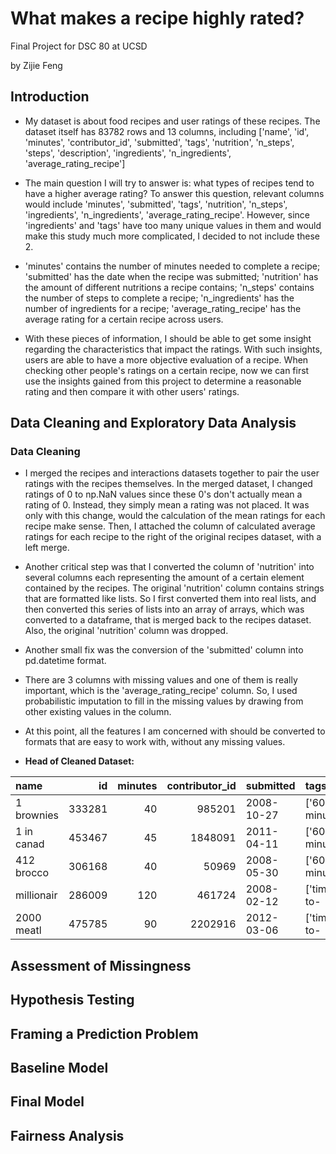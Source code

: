 # What makes a recipe highly rated?
Final Project for DSC 80 at UCSD

by Zijie Feng

## Introduction

- My dataset is about food recipes and user ratings of these recipes. The dataset itself has 83782 rows and 13 columns, including ['name', 'id', 'minutes', 'contributor_id', 'submitted', 'tags', 'nutrition', 'n_steps', 'steps', 'description', 'ingredients', 'n_ingredients', 'average_rating_recipe']

- The main question I will try to answer is: what types of recipes tend to have a higher average rating? To answer this question, relevant columns would include 'minutes', 'submitted', 'tags', 'nutrition', 'n_steps', 'ingredients', 'n_ingredients', 'average_rating_recipe'. However, since 'ingredients' and 'tags' have too many unique values in them and would make this study much more complicated, I decided to not include these 2.

- 'minutes' contains the number of minutes needed to complete a recipe; 'submitted' has the date when the recipe was submitted; 'nutrition' has the amount of different nutritions a recipe contains; 'n_steps' contains the number of steps to complete a recipe; 'n_ingredients' has the number of ingredients for a recipe; 'average_rating_recipe' has the average rating for a certain recipe across users.

- With these pieces of information, I should be able to get some insight regarding the characteristics that impact the ratings. With such insights, users are able to have a more objective evaluation of a recipe. When checking other people's ratings on a certain recipe, now we can first use the insights gained from this project to determine a reasonable rating and then compare it with other users' ratings.

## Data Cleaning and Exploratory Data Analysis

### Data Cleaning

- I merged the recipes and interactions datasets together to pair the user ratings with the recipes themselves. In the merged dataset, I changed ratings of 0 to np.NaN values since these 0's don't actually mean a rating of 0. Instead, they simply mean a rating was not placed. It was only with this change, would the calculation of the mean ratings for each recipe make sense. Then, I attached the column of calculated average ratings for each recipe to the right of the original recipes dataset, with a left merge.

- Another critical step was that I converted the column of 'nutrition' into several columns each representing the amount of a certain element contained by the recipes. The original 'nutrition' column contains strings that are formatted like lists. So I first converted them into real lists, and then converted this series of lists into an array of arrays, which was converted to a dataframe, that is merged back to the recipes dataset. Also, the original 'nutrition' column was dropped.

- Another small fix was the conversion of the 'submitted' column into pd.datetime format.

- There are 3 columns with missing values and one of them is really important, which is the 'average_rating_recipe' column. So, I used probabilistic imputation to fill in the missing values by drawing from other existing values in the column.

- At this point, all the features I am concerned with should be converted to formats that are easy to work with, without any missing values.

- **Head of Cleaned Dataset:**

| name | id | minutes | contributor_id | submitted   | tags | n_steps | steps | description | ingredients | n_ingredients | average_rating_recipe | calories | total_fat | sugar | sodium | protein | saturated_fat | carbohydrates |
|:-----------|-------:|----------:|-----------------:|:------------|:-----------|----------:|:-----------|:--------------|:--------------|----------------:|------------------------:|-----------:|------------:|--------:|---------:|----------:|----------------:|----------------:|
| 1 brownies | 333281 |        40 |           985201 | 2008-10-27  | ['60-minut |        10 | ['heat the | these are     | ['bittersw    |               9 |                       4 |      138.4 |          10 |      50 |        3 |         3 |              19 |               6 |
| 1 in canad | 453467 |        45 |          1848091 | 2011-04-11  | ['60-minut |        12 | ['pre-heat | this is th    | ['white su    |              11 |                       5 |      595.1 |          46 |     211 |       22 |        13 |              51 |              26 |
| 412 brocco | 306168 |        40 |            50969 | 2008-05-30  | ['60-minut |         6 | ['preheat  | since ther    | ['frozen b    |               9 |                       5 |      194.8 |          20 |       6 |       32 |        22 |              36 |               3 |
| millionair | 286009 |       120 |           461724 | 2008-02-12  | ['time-to- |         7 | ['freheat  | why a mill    | ['butter',    |               7 |                       5 |      878.3 |          63 |     326 |       13 |        20 |             123 |              39 |
| 2000 meatl | 475785 |        90 |          2202916 | 2012-03-06  | ['time-to- |        17 | ['pan fry  | ready, set    | ['meatloaf    |              13 |                       5 |      267   |          30 |      12 |       12 |        29 |              48 |               2 |



## Assessment of Missingness


## Hypothesis Testing


## Framing a Prediction Problem


## Baseline Model


## Final Model


## Fairness Analysis

